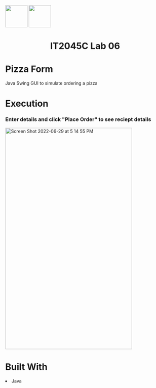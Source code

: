 <img width="70px" height="70px" src="https://user-images.githubusercontent.com/94927484/176516844-ef80e3b5-849b-41d0-a824-b736f8c75f6a.png#gh-light-mode-only">
<img width="70px" height="70px" src="https://user-images.githubusercontent.com/94927484/176516906-9ca35143-bb5b-41b1-9001-1ec77d5f065a.png#gh-dark-mode-only">

<h1 align="center">IT2045C Lab 06</h1>
<h1>Pizza Form</h1>
<p>Java Swing GUI to simulate ordering a pizza</p>

<h1>Execution</h1>

<h3>Enter details and click "Place Order" to see reciept details</h3>
<img width="400" height="700" alt="Screen Shot 2022-06-29 at 5 14 55 PM" src="https://user-images.githubusercontent.com/94927484/176546189-4be2fe9f-122a-4d50-b721-6d8c18a0810e.png">


<h1>Built With</h1>
<li>Java</li>
